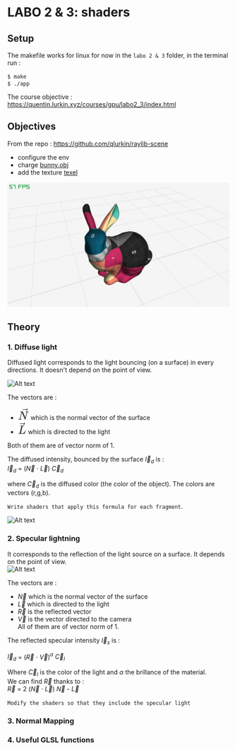 # LABO 2 & 3: shaders

## Setup

The makefile works for linux for now
in the `labo 2 & 3` folder, in the terminal run :
```
$ make
$ ./app
```

The course objective : https://quentin.lurkin.xyz/courses/gpu/labo2_3/index.html

## Objectives

From the repo : https://github.com/qlurkin/raylib-scene
- configure the env
- charge [bunny.obj](https://raw.githubusercontent.com/qlurkin/raylib-scene/shader/assets/models/bunny.obj)
- add the texture [texel](https://github.com/qlurkin/raylib-scene/blob/shader/assets/textures/texel_checker.png)

![Alt text](img/texeledBunny.png?raw=true "bunny")  

## Theory



### 1. Diffuse light

Diffused light corresponds to the light bouncing (on a surface) in every directions. It doesn't depend on the point of view.

![Alt text](https://quentin.lurkin.xyz/courses/gpu/labo2_3/images/Diffuse.svg?raw=true "bunny")  

The vectors are :
<!-- $$
\vec{L}
$$ --> 


- <div align="left"><img style="background: white;" src="../../svg/nRVstOAtu9.svg"> which is the normal vector of the surface</div> 
- <div align="left"><img style="background: white;" src="../../svg/SDWQfVO3yu.svg"> which is directed to the light</div> 
Both of them are of vector norm of 1.  

The diffused intensity, bounced by the surface $\vec I_{d}$ is :  
    $\vec I_{d}$ = ($\vec N$ $\cdot$ $\vec L$) $\vec C_{d}$  

where $\vec C_{d}$ is the diffused color (the color of the object). The colors are vectors (r,g,b).  

`Write shaders that apply this formula for each fragment`.  
  
![Alt text](https://quentin.lurkin.xyz/courses/gpu/labo2_3/images/cgaxis_pbr_17_stone_wall_5_diffuse.jpg?raw=true "Diffused texture")


### 2. Specular lightning

It corresponds to the reflection of the light source on a surface. It depends on the point of view.  
![Alt text](https://quentin.lurkin.xyz/courses/gpu/labo2_3/images/Specular.svg "pew")  

The vectors are :
- $\vec N$ which is the normal vector of the surface
- $\vec L$ which is directed to the light
- $\vec{R}$ is the reflected vector
- $\vec{V}$ is the vector directed to the camera  
All of them are of vector norm of 1.  

The reflected specular intensity $\vec I_{s}$ is :  

$\vec I_{d}$ = ($\vec R$ $\cdot$ $\vec V$)$^a$ $\vec C_{l}$  

Where $\vec C_{l}$ is the color of the light and $\alpha$ the brillance of the material.  
We can find $\vec R$ thanks to :  
$\vec R$ = 2 ($\vec N$ $\cdot$ $\vec L$) $\vec {N}$ - $\vec{L}$  

`Modify the shaders so that they include the specular light`

### 3. Normal Mapping

### 4. Useful GLSL functions